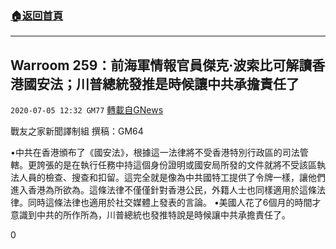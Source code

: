 ###  [:house:返回首頁](https://github.com/ourhimalayas/txt)
---

## Warroom 259：前海軍情報官員傑克·波索比可解讀香港國安法；川普總統發推是時候讓中共承擔責任了
`2020-07-05 12:32 GM77` [轉載自GNews](https://gnews.org/zh-hant/254882/)

戰友之家新聞譯制組
撰稿：GM64



•中共在香港頒布了《國安法》，根據這一法律將不受香港特別行政區的司法管轄。更誇張的是在執行任務中持這個身份證明或國安局所發的文件就將不受該區執法人員的檢查、搜查和扣留。這完全就是像為中共國特工提供了令牌一樣，讓他們進入香港為所欲為。這條法律不僅僅針對香港公民，外籍人士也同樣適用於這條法律。同時這條法律也適用於社交媒體上發表的言論。
•美國人花了6個月的時間才意識到中共的所作所為，川普總統也發推特說是時候讓中共承擔責任了。

0

